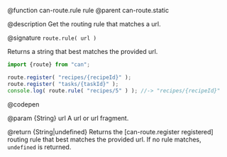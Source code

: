 @function can-route.rule rule
@parent can-route.static

@description Get the routing rule that matches a url.

@signature `route.rule( url )`

  Returns a string that best matches the provided url.

  ```js
  import {route} from "can";
  
  route.register( "recipes/{recipeId}" );
  route.register( "tasks/{taskId}" );
  console.log( route.rule( "recipes/5" ) ); //-> "recipes/{recipeId}"
  ```
  @codepen

  @param {String} url A url or url fragment.

  @return {String|undefined} Returns the [can-route.register registered] routing rule
  that best matches the provided url.  If no rule matches, `undefined` is returned.

